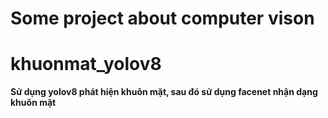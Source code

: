 # Some project about computer vison
# khuonmat_yolov8
**Sử dụng yolov8 phát hiện khuôn mặt, sau đó sử dụng facenet nhận dạng khuôn mặt**

